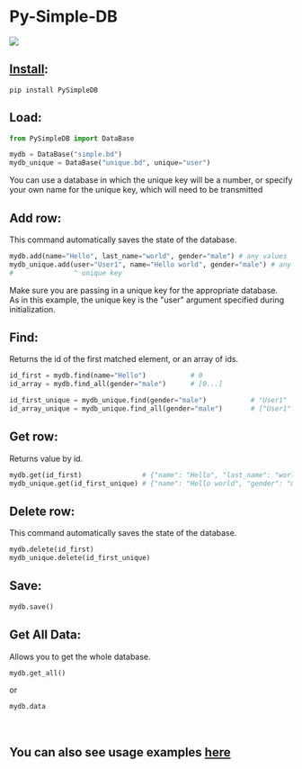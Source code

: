 # Py-Simple-DB

<img src="https://shields.io/badge/version-v0.2.0-blue">

## <a href="https://pypi.org/project/PySimpleDB/">Install</a>:
```
pip install PySimpleDB
```

## Load:
```python
from PySimpleDB import DataBase

mydb = DataBase("simple.bd")
mydb_unique = DataBase("unique.bd", unique="user")
```

You can use a database in which the unique key will be a number, or specify your own name for the unique key, which will need to be transmitted

## Add row:
This command automatically saves the state of the database.
```python
mydb.add(name="Hello", last_name="world", gender="male") # any values
mydb_unique.add(user="User1", name="Hello world", gender="male") # any values
#               ^ unique key
```
Make sure you are passing in a unique key for the appropriate database. <br>
As in this example, the unique key is the "user" argument specified during initialization.


## Find:
Returns the id of the first matched element, or an array of ids.
```python
id_first = mydb.find(name="Hello")           # 0
id_array = mydb.find_all(gender="male")      # [0...]
```
```python
id_first_unique = mydb_unique.find(gender="male")           # "User1"
id_array_unique = mydb_unique.find_all(gender="male")       # ["User1"...]
```

## Get row:
Returns value by id.
```python
mydb.get(id_first)               # {"name": "Hello", "last_name": "world", "gender": "male"}
mydb_unique.get(id_first_unique) # {"name": "Hello world", "gender": "male"}
```

## Delete row:
This command automatically saves the state of the database.
```python
mydb.delete(id_first)
mydb_unique.delete(id_first_unique)
```

## Save:
```python
mydb.save()
```

## Get All Data:
Allows you to get the whole database.
```python
mydb.get_all()
```
or
```python
mydb.data
```

<br>

## You can also see usage examples <a href="examples/">here</a>
